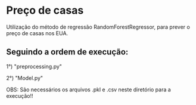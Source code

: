 # Preço de casas

Utilização do método de regressão RandomForestRegressor, para prever o preço de casas nos EUA.

## **Seguindo a ordem de execução:**

1°) "preprocessing.py"

2°) "Model.py"

OBS: São necessários os arquivos .pkl e .csv neste diretório para a execução!!
